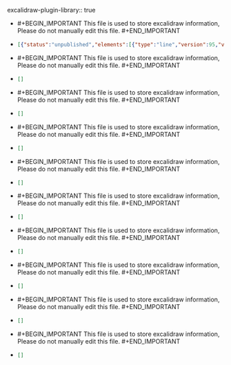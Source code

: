 excalidraw-plugin-library:: true

- #+BEGIN_IMPORTANT
  This file is used to store excalidraw information, Please do not manually edit this file.
  #+END_IMPORTANT
- ```json
  [{"status":"unpublished","elements":[{"type":"line","version":95,"versionNonce":1910437403,"isDeleted":false,"id":"bynTxS0YIF03vfaIUuisp","fillStyle":"solid","strokeWidth":2,"strokeStyle":"solid","roughness":2,"opacity":100,"angle":0,"x":687.2000122070312,"y":220.8000030517578,"strokeColor":"#2f9e44","backgroundColor":"transparent","width":234.4000244140625,"height":60.00001525878906,"seed":1974281339,"groupIds":[],"frameId":null,"roundness":{"type":2},"boundElements":[],"updated":1718851116833,"link":null,"locked":false,"startBinding":null,"endBinding":null,"lastCommittedPoint":null,"startArrowhead":null,"endArrowhead":null,"points":[[0,0],[56,60.00001525878906],[234.4000244140625,5.600006103515625]]}],"id":"yYGlvsz7KwlX-HyJCT-AC","created":1718851127811}]
  ```
- #+BEGIN_IMPORTANT
  This file is used to store excalidraw information, Please do not manually edit this file.
  #+END_IMPORTANT
- ```json
  []
  ```
- #+BEGIN_IMPORTANT
  This file is used to store excalidraw information, Please do not manually edit this file.
  #+END_IMPORTANT
- ```json
  []
  ```
- #+BEGIN_IMPORTANT
  This file is used to store excalidraw information, Please do not manually edit this file.
  #+END_IMPORTANT
- ```json
  []
  ```
- #+BEGIN_IMPORTANT
  This file is used to store excalidraw information, Please do not manually edit this file.
  #+END_IMPORTANT
- ```json
  []
  ```
- #+BEGIN_IMPORTANT
  This file is used to store excalidraw information, Please do not manually edit this file.
  #+END_IMPORTANT
- ```json
  []
  ```
- #+BEGIN_IMPORTANT
  This file is used to store excalidraw information, Please do not manually edit this file.
  #+END_IMPORTANT
- ```json
  []
  ```
- #+BEGIN_IMPORTANT
  This file is used to store excalidraw information, Please do not manually edit this file.
  #+END_IMPORTANT
- ```json
  []
  ```
- #+BEGIN_IMPORTANT
  This file is used to store excalidraw information, Please do not manually edit this file.
  #+END_IMPORTANT
- ```json
  []
  ```
- #+BEGIN_IMPORTANT
  This file is used to store excalidraw information, Please do not manually edit this file.
  #+END_IMPORTANT
- ```json
  []
  ```